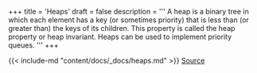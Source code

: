 +++
title = 'Heaps'
draft = false
description =  '''
A heap is a binary tree in which each element has a key (or sometimes priority)
that is less than (or greater than) the keys of its children. This property is
called the heap property or heap invariant. Heaps can be used to implement
priority queues.
'''
+++

{{< include-md "content/docs/_docs/heaps.md" >}}
[Source](https://github.com/grind-rip/docs/blob/master/heaps.md)
